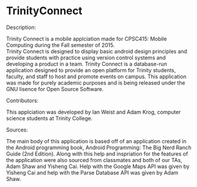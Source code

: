 # TrinityConnect

Description:  

Trinity Connect is a mobile applciation made for CPSC415: Mobile Computing during the Fall semester of 2015.  
Trinity Connect is designed to display basic android design principles and provide students with practice using version control
systems and developing a product in a team.  Trinity Connect is a database-run application designed to provide an open platform
for Trinity students, faculty, and staff to host and promote events on campus.  This application was made for purely academic 
purposes and is being released under the GNU lisence for Open Source Software.

Contributors:

This applciation was developed by Ian Weist and Adam Krog, computer science students at Trinity College.

Sources:

The main body of this application is based off of an application created in the Android programming book, 
Android Programming: The Big Nerd Ranch Guide (2nd Edition).  Along with this help and inspriation for the features of the 
application were also sourced from classmates and both of our TAs, Adam Shaw and Yisheng Cai.  Help with the Google Maps API
was given by Yisheng Cai and help with the Parse Database API was given by Adam Shaw.
